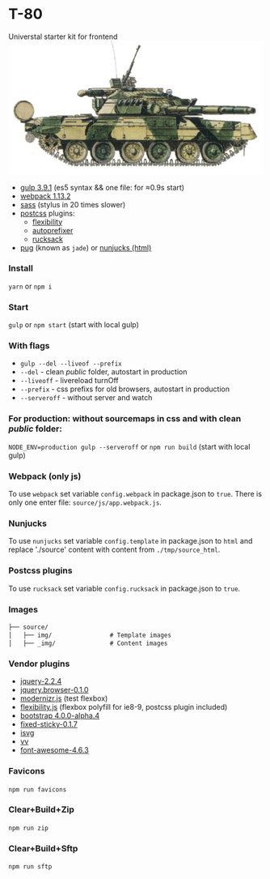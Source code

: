 # T-80
Universtal starter kit for frontend
![](https://github.com/suenot/T-80/blob/master/source/_img/t-80.jpg)

- [gulp 3.9.1](http://gulpjs.com/) (es5 syntax && one file: for ≈0.9s start)
- [webpack 1.13.2](https://webpack.github.io/)
- [sass](http://sass-lang.com/) (stylus in 20 times slower)
- [postcss](http://postcss.org/) plugins:
	- [flexibility](https://github.com/7rulnik/postcss-flexibility)
	- [autoprefixer](https://github.com/postcss/autoprefixer)
	- [rucksack](https://github.com/simplaio/rucksack)
- [pug](https://pugjs.org/api/getting-started.html) (known as ```jade```) or [nunjucks (html)](https://mozilla.github.io/nunjucks/)

### Install
```yarn``` or ```npm i```

### Start
```gulp``` or ```npm start``` (start with local gulp)

### With flags
- ```gulp --del --liveof --prefix```
- ```--del``` - clean *public* folder, autostart in production
- ```--liveoff``` - livereload turnOff
- ```--prefix``` - css prefixs for old browsers, autostart in production
- ```--serveroff``` - without server and watch

### For production: without sourcemaps in css and with clean *public* folder:
```NODE_ENV=production gulp --serveroff``` or ```npm run build``` (start with local gulp)


### Webpack (only js)
To use ```webpack``` set variable ```config.webpack``` in package.json to ```true```.
There is only one enter file: ```source/js/app.webpack.js```.

### Nunjucks
To use ```nunjucks``` set variable ```config.template``` in package.json to ```html``` and replace './source' content with content from ```./tmp/source_html```.

### Postcss plugins
To use ```rucksack``` set variable ```config.rucksack``` in package.json to ```true```.

### Images
```
├── source/
│   ├── img/                # Template images
│   ├── _img/               # Content images
```

### Vendor plugins
- [jquery-2.2.4](https://jquery.com/)
- [jquery.browser-0.1.0](https://github.com/gabceb/jquery-browser-plugin)
- [modernizr.js](https://modernizr.com/) (test flexbox)
- [flexibility.js](https://github.com/jonathantneal/flexibility) (flexbox polyfill for ie8-9, postcss plugin included)
- [bootstrap 4.0.0-alpha.4](http://v4-alpha.getbootstrap.com/)
- [fixed-sticky-0.1.7](https://github.com/filamentgroup/fixed-sticky)
- [isvg](https://github.com/suenot/isvg)
- [vv](https://github.com/suenot/vv)
- [font-awesome-4.6.3](http://fontawesome.io/)

### Favicons
```npm run favicons```

### Clear+Build+Zip
```npm run zip```

### Clear+Build+Sftp
```npm run sftp```